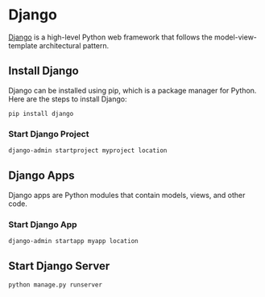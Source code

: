 

# Django

[Django](https://www.djangoproject.com/start/overview/) is a high-level Python web framework that follows the model-view-template architectural pattern.

## Install Django

Django can be installed using pip, which is a package manager for Python. Here are the steps to install Django:

`pip install django`


### Start Django Project


```bash
django-admin startproject myproject location
```


## Django Apps

Django apps are Python modules that contain models, views, and other code.


### Start Django App

```bash
django-admin startapp myapp location
```

## Start Django Server

```bash
python manage.py runserver
```


